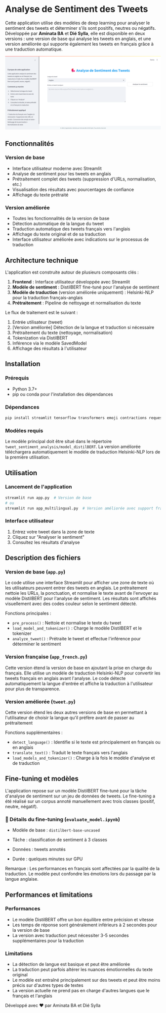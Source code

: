 # Analyse de Sentiment des Tweets

Cette application utilise des modèles de deep learning pour analyser le sentiment des tweets et déterminer s'ils sont positifs, neutres ou négatifs. Développée par **Aminata BA** et **Dié Sylla**, elle est disponible en deux versions : une version de base qui analyse les tweets en anglais, et une version améliorée qui supporte également les tweets en français grâce à une traduction automatique.

![CoverFile](header.png)

## Fonctionnalités

### Version de base
- Interface utilisateur moderne avec Streamlit
- Analyse de sentiment pour les tweets en anglais
- Prétraitement complet des tweets (suppression d'URLs, normalisation, etc.)
- Visualisation des résultats avec pourcentages de confiance
- Affichage du texte prétraité

### Version améliorée
- Toutes les fonctionnalités de la version de base
- Détection automatique de la langue du tweet
- Traduction automatique des tweets français vers l'anglais
- Affichage du texte original et de sa traduction
- Interface utilisateur améliorée avec indications sur le processus de traduction

## Architecture technique

L'application est construite autour de plusieurs composants clés :

1. **Frontend** : Interface utilisateur développée avec Streamlit
2. **Modèle de sentiment** : DistilBERT fine-tuné pour l'analyse de sentiment
3. **Modèle de traduction** (version améliorée uniquement) : Helsinki-NLP pour la traduction français-anglais
4. **Prétraitement** : Pipeline de nettoyage et normalisation du texte

Le flux de traitement est le suivant :
1. Entrée utilisateur (tweet)
2. [Version améliorée] Détection de la langue et traduction si nécessaire
3. Prétraitement du texte (nettoyage, normalisation)
4. Tokenization via DistilBERT
5. Inférence via le modèle SavedModel
6. Affichage des résultats à l'utilisateur

## Installation

### Prérequis
- Python 3.7+
- pip ou conda pour l'installation des dépendances

### Dépendances
```bash
pip install streamlit tensorflow transformers emoji contractions requests numpy
```

### Modèles requis
Le modèle principal doit être situé dans le répertoire `tweet_sentiment_analysis/model_distilBERT`. La version améliorée téléchargera automatiquement le modèle de traduction Helsinki-NLP lors de la première utilisation.

## Utilisation

### Lancement de l'application
```bash
streamlit run app.py  # Version de base
# ou
streamlit run app_multilingual.py  # Version améliorée avec support français
```

### Interface utilisateur
1. Entrez votre tweet dans la zone de texte
2. Cliquez sur "Analyser le sentiment"
3. Consultez les résultats d'analyse

## Description des fichiers

### Version de base (`app.py`)
Le code utilise une interface Streamlit pour afficher une zone de texte où les utilisateurs peuvent entrer des tweets en anglais. Le prétraitement nettoie les URLs, la ponctuation, et normalise le texte avant de l'envoyer au modèle DistilBERT pour l'analyse de sentiment. Les résultats sont affichés visuellement avec des codes couleur selon le sentiment détecté.

Fonctions principales :
- `pre_process()` : Nettoie et normalise le texte du tweet
- `load_model_and_tokenizer()` : Charge le modèle DistilBERT et le tokenizer
- `analyze_tweet()` : Prétraite le tweet et effectue l'inférence pour déterminer le sentiment

### Version française (`app_french.py`)
Cette version étend la version de base en ajoutant la prise en charge du français. Elle utilise un modèle de traduction Helsinki-NLP pour convertir les tweets français en anglais avant l'analyse. Le code détecte automatiquement la langue d'entrée et affiche la traduction à l'utilisateur pour plus de transparence.

### Version améliorée (`tweet.py`)
Cette version étend les deux autres versions de base en permettant à l'utilisateur de choisir la langue qu'il préfère avant de passer au prétraitement

Fonctions supplémentaires :
- `detect_language()` : Identifie si le texte est principalement en français ou en anglais
- `translate_text()` : Traduit le texte français vers l'anglais
- `load_models_and_tokenizer()` : Charge à la fois le modèle d'analyse et de traduction

## Fine-tuning et modèles
L'application repose sur un modèle DistilBERT fine-tuné pour la tâche d'analyse de sentiment sur un jeu de données de tweets.
Le fine-tuning a été réalisé sur un corpus annoté manuellement avec trois classes (positif, neutre, négatif).

### 🔧 Détails du fine-tuning (`evaluate_model.ipynb`)
- Modèle de base : `distilbert-base-uncased`

- Tâche : classification de sentiment à 3 classes

- Données : tweets annotés

- Durée : quelques minutes sur GPU

 Remarque : Les performances en français sont affectées par la qualité de la traduction. Le modèle peut confondre les émotions lors du passage par la langue anglaise.


## Performances et limitations

### Performances
- Le modèle DistilBERT offre un bon équilibre entre précision et vitesse
- Les temps de réponse sont généralement inférieurs à 2 secondes pour la version de base
- La version avec traduction peut nécessiter 3-5 secondes supplémentaires pour la traduction

### Limitations
- La détection de langue est basique et peut être améliorée
- La traduction peut parfois altérer les nuances émotionnelles du texte original
- Le modèle est entraîné principalement sur des tweets et peut être moins précis sur d'autres types de textes
- La version actuelle ne prend pas en charge d'autres langues que le français et l'anglais

Développé avec ❤️ par Aminata BA et Dié Sylla
